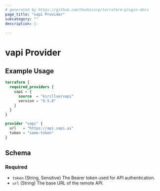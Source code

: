```yaml
---
# generated by https://github.com/hashicorp/terraform-plugin-docs
page_title: "vapi Provider"
subcategory: ""
description: |-
  
---
```


# vapi Provider



## Example Usage

```terraform
terraform {
  required_providers {
    vapi = {
      source  = "kirillve/vapi"
      version = "0.5.8"
    }
  }
}

provider "vapi" {
  url   = "https://api.vapi.ai"
  token = "some-token"
}
```

<!-- schema generated by tfplugindocs -->
## Schema

### Required

- `token` (String, Sensitive) The Bearer token used for API authentication.
- `url` (String) The base URL of the remote API.
